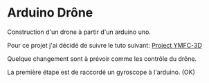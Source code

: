 # Arduino Drône

Construction d'un drone à partir d'un arduino uno.

Pour ce projet j'ai décidé de suivre le tuto suivant:
[Project YMFC-3D](https://www.youtube.com/watch?v=XFxqFQwRumc&list=PL0K4VDicBzsibZqfa42DVxC8CGCMB7G2G)

Quelque changement sont à prévoir comme les contrôle du drône.

La première étape est de raccordé un gyroscope à l'arduino. (OK)

